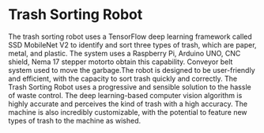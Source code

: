 # Trash Sorting Robot

The trash sorting robot uses a TensorFlow deep learning framework called SSD MobileNet V2 to identify and sort three types of trash, which are paper, metal, and plastic. The system uses a Raspberry Pi, Arduino UNO, CNC shield, Nema 17 stepper motorto obtain this capability. Conveyor belt system used to move the garbage.The robot is designed to be user-friendly and efficient, with the capacity to sort trash quickly and correctly. The Trash Sorting Robot uses a progressive and sensible solution to the hassle of waste control. The deep learning-based computer vision algorithm is highly accurate and perceives the kind of trash with a high accuracy. The machine is also incredibly customizable, with the potential to feature new types of trash to the machine as wished.
